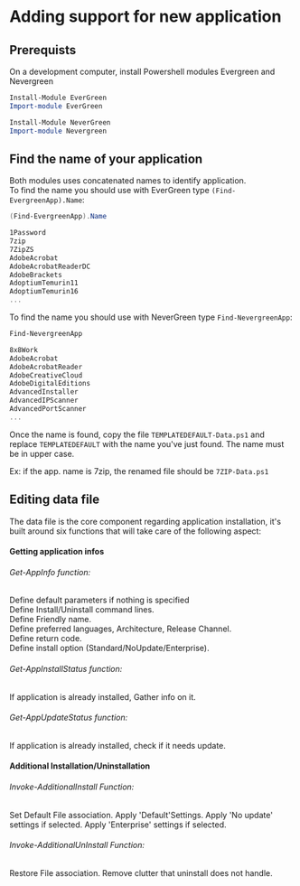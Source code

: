 # Adding support for new application

## Prerequists

On a development computer,  install Powershell modules Evergreen and Nevergreen
```powershell
Install-Module EverGreen 
Import-module EverGreen

Install-Module NeverGreen 
Import-module Nevergreen
```

## Find the name of your application

Both modules uses concatenated names to identify application.  
To find the name you should use with EverGreen type ```(Find-EvergreenApp).Name```:
```powershell
(Find-EvergreenApp).Name

1Password
7zip
7ZipZS
AdobeAcrobat
AdobeAcrobatReaderDC
AdobeBrackets
AdoptiumTemurin11
AdoptiumTemurin16
...
```
To find the name you should use with NeverGreen type ```Find-NevergreenApp```:
```powershell
Find-NevergreenApp

8x8Work
AdobeAcrobat
AdobeAcrobatReader
AdobeCreativeCloud
AdobeDigitalEditions
AdvancedInstaller
AdvancedIPScanner
AdvancedPortScanner
...
```
Once the name is found, copy the file ```TEMPLATEDEFAULT-Data.ps1``` and replace ```TEMPLATEDEFAULT``` with the name you've just found. The name must be in upper case.

Ex: if the app. name is 7zip, the renamed file should be ```7ZIP-Data.ps1```

## Editing data file

The data file is the core component regarding application installation, it's built around six functions that will take care of the following aspect:

#### Getting application infos

###### Get-AppInfo function:  
Define default parameters if nothing is specified  
Define Install/Uninstall command lines.  
Define Friendly name.  
Define preferred languages, Architecture, Release Channel.  
Define return code.  
Define install option (Standard/NoUpdate/Enterprise).  

###### Get-AppInstallStatus function:
If application is already installed, Gather info on it.

###### Get-AppUpdateStatus function:
If application is already installed, check if it needs update.  



#### Additional Installation/Uninstallation

###### Invoke-AdditionalInstall Function:
Set Default File association.
Apply 'Default'Settings.
Apply 'No update' settings if selected.
Apply 'Enterprise' settings if selected.

###### Invoke-AdditionalUnInstall Function:
Restore File association.
Remove clutter that uninstall does not handle.

